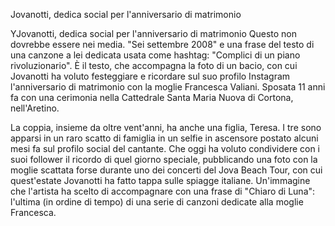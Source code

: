 Jovanotti, dedica social per l'anniversario di matrimonio

YJovanotti, dedica social per l'anniversario di matrimonio
Questo non dovrebbe essere nei media.
"Sei settembre 2008" e una frase del testo di una canzone a lei dedicata usata come hashtag: "Complici di un piano rivoluzionario". È il testo, che accompagna la foto di un bacio, con cui Jovanotti ha voluto festeggiare e ricordare sul suo profilo Instagram l'anniversario di matrimonio con la moglie Francesca Valiani. Sposata 11 anni fa con una cerimonia nella Cattedrale Santa Maria Nuova di Cortona, nell'Aretino.

La coppia, insieme da oltre vent'anni, ha anche una figlia, Teresa. I tre sono apparsi in un raro scatto di famiglia in un selfie in ascensore postato alcuni mesi fa sul profilo social del cantante. Che oggi ha voluto condividere con i suoi follower il ricordo di quel giorno speciale, pubblicando una foto con la moglie scattata forse durante uno dei concerti del Jova Beach Tour, con cui quest'estate Jovanotti ha fatto tappa sulle spiagge italiane. Un'immagine che l'artista ha scelto di accompagnare con una frase di "Chiaro di Luna": l'ultima (in ordine di tempo) di una serie di canzoni dedicate alla moglie Francesca.
